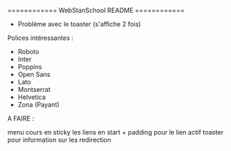 

============ WebStanSchool README ============


- Problème avec le toaster (s'affiche 2 fois)


Polices intéressantes : 
- Roboto
- Inter
- Poppins
- Open Sans
- Lato
- Montserrat
- Helvetica
- Zona (Payant)


A FAIRE :

menu cours en sticky les liens en start + padding pour le lien actif
toaster pour information sur les redirection